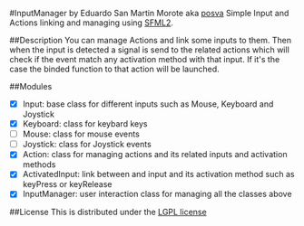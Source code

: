 #InputManager
by Eduardo San Martin Morote aka [posva](https://github.com/posva)
Simple Input and Actions linking and managing using [SFML2](https://github.com/LaurentGomila/SFML).

##Description
You can manage Actions and link some inputs to them. Then when the input is detected a signal is send to the related actions which will check if the event match any activation method with that input. If it's the case the binded function to that action will be launched.

##Modules
- [x] Input: base class for different inputs such as Mouse, Keyboard and Joystick
- [x] Keyboard: class for keybard keys
- [ ] Mouse: class for mouse events
- [ ] Joystick: class for Joystick events
- [x] Action: class for managing actions and its related inputs and activation methods
- [x] ActivatedInput: link between and input and its activation method such as keyPress or keyRelease
- [x] InputManager: user interaction class for managing all the classes above

##License
This is distributed under the [LGPL license](http://www.gnu.org/licenses/lgpl.html)
